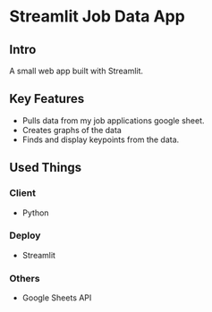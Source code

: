 # Streamlit Job Data App

## Intro
A small web app built with Streamlit.

## Key Features 
- Pulls data from my job applications google sheet.
- Creates graphs of the data
- Finds and display keypoints from the data.

## Used Things
### Client
- Python
### Deploy
- Streamlit
### Others
- Google Sheets API
